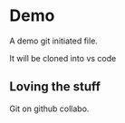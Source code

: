 # Demo
A demo git initiated file.

It will be cloned into vs code

## Loving the stuff 
Git on github collabo.
